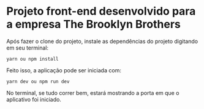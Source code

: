 # Projeto front-end desenvolvido para a empresa The Brooklyn Brothers

Após fazer o clone do projeto, instale as dependências do projeto digitando em seu terminal:

```
yarn ou npm install
```

Feito isso, a aplicação pode ser iniciada com:

```
yarn dev ou npm run dev
```

No terminal, se tudo correr bem, estará mostrando a porta em que o aplicativo foi iniciado.
